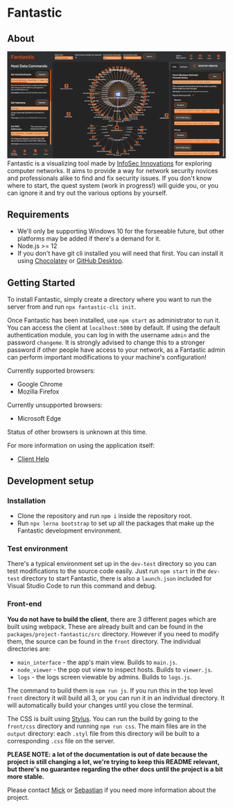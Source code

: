 # Fantastic

## About

![Fantastic UI](packages/fantastic-help/images/fantastic-ui.png)
Fantastic is a visualizing tool made by [InfoSec Innovations](https://www.infosecinnovations.com/) for exploring computer networks. It aims to provide a way for network security novices and professionals alike to find and fix security issues. If you don't know where to start, the quest system (work in progress!) will guide you, or you can ignore it and try out the various options by yourself.

## Requirements

- We'll only be supporting Windows 10 for the forseeable future, but other platforms may be added if there's a demand for it.
- Node.js >= 12
- If you don't have git cli installed you will need that first. You can install it using [Chocolatey](https://chocolatey.org/packages/git) or [GitHub Desktop](https://desktop.github.com/).

## Getting Started

To install Fantastic, simply create a directory where you want to run the server from and run `npx fantastic-cli init`.

Once Fantastic has been installed, use `npm start` as administrator to run it. You can access the client at `localhost:5000` by default. If using the default authentication module, you can log in with the username `admin` and the password `changeme`. It is strongly advised to change this to a stronger password if other people have access to your network, as a Fantastic admin can perform important modifications to your machine's configuration!

Currently supported browsers:
  - Google Chrome
  - Mozilla Firefox

Currently unsupported browsers:
  - Microsoft Edge

Status of other browsers is unknown at this time.

For more information on using the application itself:
- [Client Help](packages/fantastic-help/index.md)

## Development setup

### Installation

- Clone the repository and run `npm i` inside the repository root.
- Run `npx lerna bootstrap` to set up all the packages that make up the Fantastic development environment.

### Test environment

There's a typical environment set up in the `dev-test` directory so you can test modifications to the source code easily. Just run `npm start` in the `dev-test` directory to start Fantastic, there is also a `launch.json` included for Visual Studio Code to run this command and debug.

### Front-end

**You do not have to build the client**, there are 3 different pages which are built using webpack. These are already built and can be found in the `packages/project-fantastic/src` directory. However if you need to modify them, the source can be found in the `front` directory. The individual directories are: 
  - `main_interface` - the app's main view. Builds to `main.js`.
  - `node_viewer` - the pop out view to inspect hosts. Builds to `viewer.js`.
  - `logs` - the logs screen viewable by admins. Builds to `logs.js`.

The command to build them is `npm run js`. If you run this in the top level `front` directory it will build all 3, or you can run it in an individual directory. It will automatically build your changes until you close the terminal.

The CSS is built using [Stylus](https://stylus-lang.com/). You can run the build by going to the `front/css` directory and running `npm run css`. The main files are in the `output` directory: each `.styl` file from this directory will be built to a corresponding `.css` file on the server.

**PLEASE NOTE: a lot of the documentation is out of date because the project is still changing a lot, we're trying to keep this README relevant, but there's no guarantee regarding the other docs until the project is a bit more stable.**

Please contact [Mick](https://github.com/besimorhino) or [Sebastian](https://github.com/sebovzeoueb) if you need more information about the project.